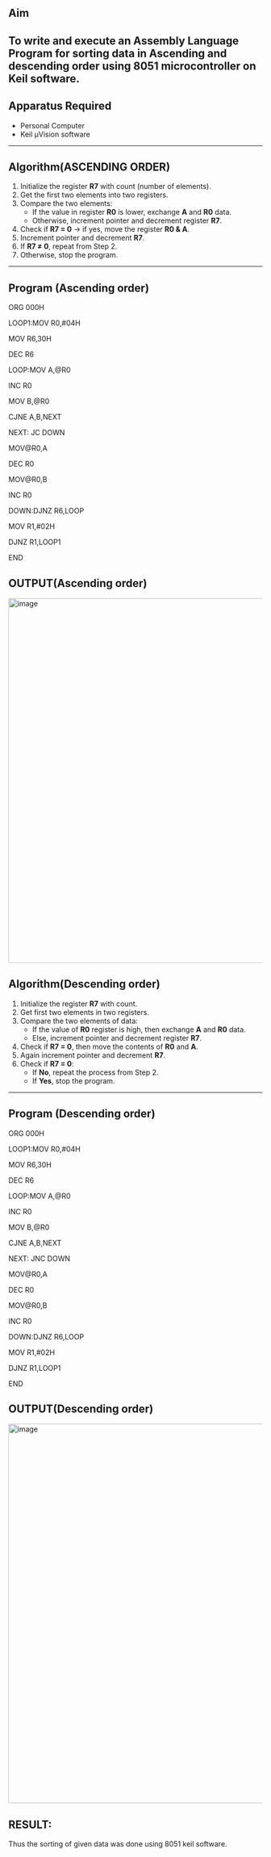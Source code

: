 ## Aim
To write and execute an Assembly Language Program for sorting data in Ascending and  descending order using 8051 microcontroller on Keil software.
---

## Apparatus Required
- Personal Computer  
- Keil µVision software  
---

## Algorithm(ASCENDING ORDER)
1. Initialize the register **R7** with count (number of elements).  
2. Get the first two elements into two registers.  
3. Compare the two elements:  
   - If the value in register **R0** is lower, exchange **A** and **R0** data.  
   - Otherwise, increment pointer and decrement register **R7**.  
4. Check if **R7 = 0** → if yes, move the register **R0 & A**.  
5. Increment pointer and decrement **R7**.  
6. If **R7 ≠ 0**, repeat from Step 2.  
7. Otherwise, stop the program.  
---

## Program (Ascending order)
ORG 000H

LOOP1:MOV R0,#04H

MOV R6,30H

DEC R6

LOOP:MOV A,@R0

INC R0

MOV B,@R0

CJNE A,B,NEXT

NEXT: JC DOWN

MOV@R0,A

DEC R0

MOV@R0,B

INC R0

DOWN:DJNZ R6,LOOP

MOV R1,#02H

DJNZ R1,LOOP1

END

## OUTPUT(Ascending order)
<img width="1151" height="723" alt="image" src="https://github.com/user-attachments/assets/81b95042-d2b2-4f98-a97d-d65d4f909714" />

## Algorithm(Descending order)
1. Initialize the register **R7** with count.  
2. Get first two elements in two registers.  
3. Compare the two elements of data:  
   - If the value of **R0** register is high, then exchange **A** and **R0** data.  
   - Else, increment pointer and decrement register **R7**.  
4. Check if **R7 = 0**, then move the contents of **R0** and **A**.  
5. Again increment pointer and decrement **R7**.  
6. Check if **R7 = 0**:  
   - If **No**, repeat the process from Step 2.  
   - If **Yes**, stop the program.  
---
## Program (Descending order)
ORG 000H

LOOP1:MOV R0,#04H

MOV R6,30H

DEC R6

LOOP:MOV A,@R0

INC R0

MOV B,@R0

CJNE A,B,NEXT

NEXT: JNC DOWN

MOV@R0,A

DEC R0

MOV@R0,B

INC R0

DOWN:DJNZ R6,LOOP

MOV R1,#02H

DJNZ R1,LOOP1

END

## OUTPUT(Descending order)
<img width="993" height="752" alt="image" src="https://github.com/user-attachments/assets/a2dfebc3-f8b3-4c15-8f2a-0870baee41dd" />

## RESULT:
Thus the sorting of given data was done using 8051 keil software.

